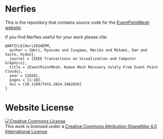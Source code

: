 # Nerfies

This is the repository that contains source code for the [EventPointMesh website](https://nerfies.github.io).

If you find Nerfies useful for your work please cite:
```
@ARTICLE{Hori2024EPM,
  author = {Hori, Ryosuke and Isogawa, Mariko and Mikami, Dan and Saito, Hideo},
  journal = {IEEE Transactions on Visualization and Computer Graphics}, 
  title = {EventPointMesh: Human Mesh Recovery Solely From Event Point Clouds}, 
  year = {2024},
  pages = {1-18},
  doi = {10.1109/TVCG.2024.3462816}
}
```

# Website License
<a rel="license" href="http://creativecommons.org/licenses/by-sa/4.0/"><img alt="Creative Commons License" style="border-width:0" src="https://i.creativecommons.org/l/by-sa/4.0/88x31.png" /></a><br />This work is licensed under a <a rel="license" href="http://creativecommons.org/licenses/by-sa/4.0/">Creative Commons Attribution-ShareAlike 4.0 International License</a>.
